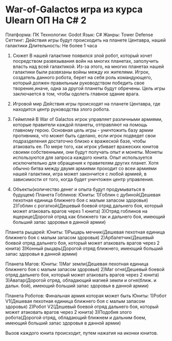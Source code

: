 # War-of-Galactos игра из курса Ulearn ОП На C# 2

Платформа: ПК
Технологии: Godot
Язык: C#
Жанры: Tower Defense
Сеттинг: Действия игры будут происходить на планете Центавра, нашей галактики 
Длительность: Не более 1 часа

1. Сюжет
В нашей галактике появился злой робот, который хочет посредством развязывания войн на многих планетах, заполучить власть над всей галактикой. Из-за этого,
на многих планетах нашей галактики были развязаны войны между их жителями. Игрок, создатель данного робота, берет на себя роль командующего, 
который должен правильным руководством победить свое творение,иначе, одна за другой планеты будут обречены.
Цель игры заключается в том, чтобы одолеть главное здание врага.

2. Игровой мир
Действия игры происходят на планете Центавра, где находится центр руководства злого робота.

3. Геймплей
В War of Galactos игрок управляет различными армиями, которые правители каждой планеты, отправляют на помощь главному герою. 
Основная цель игры - уничтожить базу армии противника, что может быть сделано, если игрок подведет свои подразделения достаточно близко к вражеской базе,
чтобы атаковать ее. По мере того, как игрок убивает вражеских юнитов своими собственными, они будут получать опыт и монеты. Монеты используются для запроса
каждого юнита.
Опыт используется исключительно для обращения к правителям других планет. Хотя обычно битва между двумя армиями проходит со всеи армиями нашей галактики,
игра может закончится с любой армией, в зависимости от того, когда будет уничтожен центр управления.

4. Объекты(количество денег и опыта будут продумываться в будущем)
Планета Гоблинов:
Юниты:
	1)Гоблин с дубиной(Дешевая пехотная единица ближнего боя с малым запасом здоровья)
	2)Гоблин с рогаткой(Дешевый боевой отряд дальнего боя, который может атаковать врагов через 1 юнита)
	3)Отряд гоблинов на ящерице(Дорогой отряд как ближнего так и дальнего боя, имеющий больший запас здоровья в данной армии)

Планета рыцарей:
Юниты:
	1)Рыцарь мечник(Дешевая пехотная единица ближнего боя с малым запасом здоровья)
	2)Арбалетчик(Дешевый боевой отряд дальнего боя, который может атаковать врагов через 2 юнита)
	3)Конный рыцарь(Дорогой отряд ближнего, имеющий больший запас здоровья в данной армии)

Планета Магов:
Юниты:
	1)Маг земли(Дешевая пехотная единица ближнего боя с малым запасом здоровья)
	2)Маг огня(Дешевый боевой отряд дальнего боя, который может атаковать врагов через 2 юнита)
	3)Аватар(Дорогой отряд, обладающий магией земли и огня(ближ. и дальн. бой), имеющий больший запас здоровья в данной армии)

Планета Роботов:
Финальная армия которая может быть
Юниты:
	1)Робот V1(Дешевая пехотная единица ближнего боя с малым запасом здоровья)
	2)Робот V2(Дешевый боевой отряд дальнего боя, который может атаковать врагов через 2 юнита)
	3)Подобия злого робота(Дорогой отряд, обладающий ближнем и дальним боем, имеющий больший запас здоровья в данной армии)

Вызов каждого юнита происходит, путем нажатия на иконки юнитов.
	
